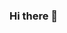 ### Hi there 👋

<!-- **elena-guo/elena-guo** is a ✨ _special_ ✨ repository because its `README.md` (this file) appears on your GitHub profile.

Here are some ideas to get you started: -->

<!-- - 🔭 I’m currently working on building my first ever hackathon project @ HackCamp 2022!
- 🌱 I’m currently learning basic data structures and algorithms
- 👯 I’m looking to collaborate on cool projects such as this one (hopefully)
- 🤔 I’m looking for help with summer 2023 internship opportunities
- 💬 Ask me about my journey with computer science so far
- 📫 How to reach me: 
    - Email: elenaopenworld@gmail.com
    - Linkedin: https://linkedin.com/in/guo-elena/
- 😄 Pronouns: she/her
- ⚡ Fun fact: I was born in Montreal! But now I live in Vancouver :) -->
